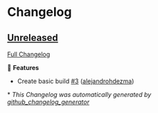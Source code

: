 # Changelog

## [Unreleased](https://github.com/alejandrohdezma/sbt-scalafix-defaults/tree/HEAD)

[Full Changelog](https://github.com/alejandrohdezma/sbt-scalafix-defaults/compare/6f1e53fccb7c4f74f50664472c3c73bec0f17f40...HEAD)

🚀 **Features**

- Create basic build [\#3](https://github.com/alejandrohdezma/sbt-scalafix-defaults/pull/3) ([alejandrohdezma](https://github.com/alejandrohdezma))



\* *This Changelog was automatically generated by [github_changelog_generator](https://github.com/github-changelog-generator/github-changelog-generator)*
